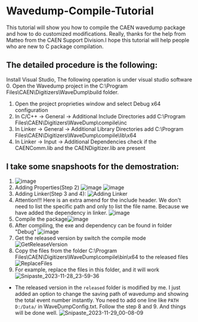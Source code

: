 # Wavedump-Compile-Tutorial
This tutorial will show you how to compile the CAEN wavedump package and how to do customized modifications. Really, thanks for the help from Matteo from the CAEN Support Division.I hope this tutorial will help people who are new to C package compilation.

## The detailed procedure is the following:
Install Visual Studio, The following operation is under visual studio software
0. Open the Wavedump project in the C:\Program Files\CAEN\Digitizers\WaveDump\build folder.
1.	Open the project proprieties window and select Debug x64 configuration
2.	In C/C++ -> General -> Additional Include Directories add C:\Program Files\CAEN\Digitizers\WaveDump\compile\inc
3.	In Linker -> General -> Additional Library Directories add C:\Program Files\CAEN\Digitizers\WaveDump\compile\lib\x64
4.	In Linker -> Input -> Additional Dependencies check if the CAENComm.lib and the CAENDigitizer.lib are present

## I take some snapshoots for the demostration:
1. ![image](https://github.com/jack595/Wavedump-Compile-Tutorial/assets/31855564/243acdd8-93ae-4d88-8233-104ef08528aa)
2. Adding Properties(Step 2)
   ![image](https://github.com/jack595/Wavedump-Compile-Tutorial/assets/31855564/3fde3aa0-642b-48fb-a1f2-546edcc04340)
   ![image](https://github.com/jack595/Wavedump-Compile-Tutorial/assets/31855564/5b6913e6-1d9b-4c8f-abbc-68f42a0cb287)
4. Adding Linker(Step 3 and 4):
   ![Adding Linker](https://github.com/user-attachments/assets/0827d637-3434-428d-8c3b-8786eb7414f0)
6. Attention!!! Here is an extra amend for the include header. We don't need to list the specific path and only to list the file name. Because we have added the dependency in linker.
![image](https://github.com/jack595/Wavedump-Compile-Tutorial/assets/31855564/3b17ebd9-fada-4290-9dd9-3af9422a3e77)
7. Compile the package![image](https://github.com/jack595/Wavedump-Compile-Tutorial/assets/31855564/416f4636-ee28-4e32-ad18-fdfcd62d9980)
8. After compiling, the exe and dependency can be found in folder "Debug"
![image](https://github.com/jack595/Wavedump-Compile-Tutorial/assets/31855564/f57d273e-4efd-4c19-8d1c-5db21946c78c)
9. Get the released version by switch the compile mode
![GetReleaseVersion](https://github.com/jack595/Wavedump-Compile-Tutorial/assets/31855564/f28dcbf9-ceaa-46b7-853c-9b21601660c5)
10. Copy the files from the folder C:\Program Files\CAEN\Digitizers\WaveDump\compile\bin\x64 to the released files
![ReplaceFiles](https://github.com/jack595/Wavedump-Compile-Tutorial/assets/31855564/2a42131a-772b-4892-bd01-14399c343473)
11. For example, replace the files in this folder, and it will work
![Snipaste_2023-11-28_23-59-36](https://github.com/jack595/Wavedump-Compile-Tutorial/assets/31855564/74cdb5fa-ef27-4cbb-a5bc-200c21decc05)

* The released version in the `released` folder is modified by me. I just added an option to change the saving path of wavedump and showing the total event number instantly. You need to add one line like `PATH D:/Data/` in WaveDumpConfig.txt. Follow the step 8 and 9. And things will be done well.
![Snipaste_2023-11-29_00-08-09](https://github.com/jack595/Wavedump-Compile-Tutorial/assets/31855564/2f656651-e36e-4a91-93fc-4c87badfc969)






